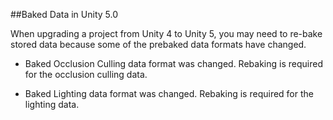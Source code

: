 ##Baked Data in Unity 5.0

When upgrading a project from Unity 4 to Unity 5, you may need to re-bake stored data because some of the prebaked data formats have changed.

- Baked Occlusion Culling data format was changed. Rebaking is required for the occlusion culling data.

- Baked Lighting data format was changed. Rebaking is required for the lighting data.
